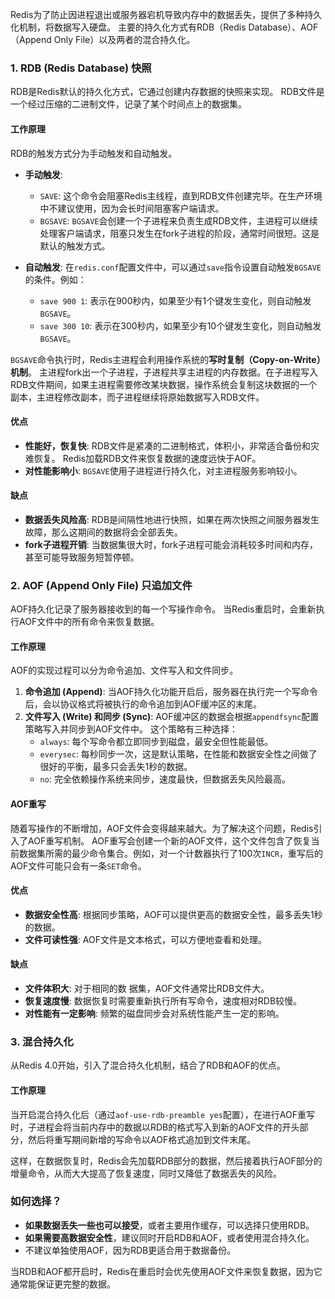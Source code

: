 
Redis为了防止因进程退出或服务器宕机导致内存中的数据丢失，提供了多种持久化机制，将数据写入硬盘。 主要的持久化方式有RDB（Redis Database）、AOF（Append Only File）以及两者的混合持久化。

### 1. RDB (Redis Database) 快照

RDB是Redis默认的持久化方式，它通过创建内存数据的快照来实现。 RDB文件是一个经过压缩的二进制文件，记录了某个时间点上的数据集。

#### 工作原理
RDB的触发方式分为手动触发和自动触发。

*   **手动触发**:
    *   `SAVE`: 这个命令会阻塞Redis主线程，直到RDB文件创建完毕。在生产环境中不建议使用，因为会长时间阻塞客户端请求。
    *   `BGSAVE`: `BGSAVE`会创建一个子进程来负责生成RDB文件，主进程可以继续处理客户端请求，阻塞只发生在fork子进程的阶段，通常时间很短。这是默认的触发方式。

*   **自动触发**:
    在`redis.conf`配置文件中，可以通过`save`指令设置自动触发`BGSAVE`的条件。例如：
    *   `save 900 1`: 表示在900秒内，如果至少有1个键发生变化，则自动触发`BGSAVE`。
    *   `save 300 10`: 表示在300秒内，如果至少有10个键发生变化，则自动触发`BGSAVE`。

`BGSAVE`命令执行时，Redis主进程会利用操作系统的**写时复制（Copy-on-Write）机制**。 主进程fork出一个子进程，子进程共享主进程的内存数据。在子进程写入RDB文件期间，如果主进程需要修改某块数据，操作系统会复制这块数据的一个副本，主进程修改副本，而子进程继续将原始数据写入RDB文件。

#### 优点
*   **性能好，恢复快**: RDB文件是紧凑的二进制格式，体积小，非常适合备份和灾难恢复。 Redis加载RDB文件来恢复数据的速度远快于AOF。
*   **对性能影响小**: `BGSAVE`使用子进程进行持久化，对主进程服务影响较小。

#### 缺点
*   **数据丢失风险高**: RDB是间隔性地进行快照，如果在两次快照之间服务器发生故障，那么这期间的数据将会全部丢失。
*   **fork子进程开销**: 当数据集很大时，fork子进程可能会消耗较多时间和内存，甚至可能导致服务短暂停顿。

### 2. AOF (Append Only File) 只追加文件

AOF持久化记录了服务器接收到的每一个写操作命令。 当Redis重启时，会重新执行AOF文件中的所有命令来恢复数据。

#### 工作原理
AOF的实现过程可以分为命令追加、文件写入和文件同步。

1.  **命令追加 (Append)**: 当AOF持久化功能开启后，服务器在执行完一个写命令后，会以协议格式将被执行的命令追加到AOF缓冲区的末尾。
2.  **文件写入 (Write) 和同步 (Sync)**: AOF缓冲区的数据会根据`appendfsync`配置策略写入并同步到AOF文件中。 这个策略有三种选择：
    *   `always`: 每个写命令都立即同步到磁盘，最安全但性能最低。
    *   `everysec`: 每秒同步一次，这是默认策略，在性能和数据安全性之间做了很好的平衡，最多只会丢失1秒的数据。
    *   `no`: 完全依赖操作系统来同步，速度最快，但数据丢失风险最高。

#### AOF重写
随着写操作的不断增加，AOF文件会变得越来越大。为了解决这个问题，Redis引入了AOF重写机制。 AOF重写会创建一个新的AOF文件，这个文件包含了恢复当前数据集所需的最少命令集合。例如，对一个计数器执行了100次`INCR`，重写后的AOF文件可能只会有一条`SET`命令。

#### 优点
*   **数据安全性高**: 根据同步策略，AOF可以提供更高的数据安全性，最多丢失1秒的数据。
*   **文件可读性强**: AOF文件是文本格式，可以方便地查看和处理。

#### 缺点
*   **文件体积大**: 对于相同的数 据集，AOF文件通常比RDB文件大。
*   **恢复速度慢**: 数据恢复时需要重新执行所有写命令，速度相对RDB较慢。
*   **对性能有一定影响**: 频繁的磁盘同步会对系统性能产生一定的影响。

### 3. 混合持久化

从Redis 4.0开始，引入了混合持久化机制，结合了RDB和AOF的优点。

#### 工作原理
当开启混合持久化后（通过`aof-use-rdb-preamble yes`配置），在进行AOF重写时，子进程会将当前内存中的数据以RDB的格式写入到新的AOF文件的开头部分，然后将重写期间新增的写命令以AOF格式追加到文件末尾。

这样，在数据恢复时，Redis会先加载RDB部分的数据，然后接着执行AOF部分的增量命令，从而大大提高了恢复速度，同时又降低了数据丢失的风险。

### 如何选择？

*   **如果数据丢失一些也可以接受**，或者主要用作缓存，可以选择只使用RDB。
*   **如果需要高数据安全性**，建议同时开启RDB和AOF，或者使用混合持久化。
*   不建议单独使用AOF，因为RDB更适合用于数据备份。

当RDB和AOF都开启时，Redis在重启时会优先使用AOF文件来恢复数据，因为它通常能保证更完整的数据。
